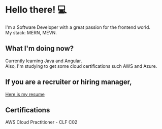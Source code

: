 <h1>Hello there! 💻</h1>

I'm a Software Developer with a great passion for the frontend world. <br/>
My stack: MERN, MEVN.

## What I'm doing now? 
Currently learning Java and Angular. <br/>
Also, I'm studying to get some cloud certifications such AWS and Azure.

## If you are a recruiter or hiring manager, 
[Here is my resume](https://docs.google.com/document/d/1sgFrq7ZMyDcDQoPkCRIoJA3Kw9hYp1eCQT_9PA_n-mY/edit?usp=sharing)


## Certifications
AWS Cloud Practitioner - CLF C02
